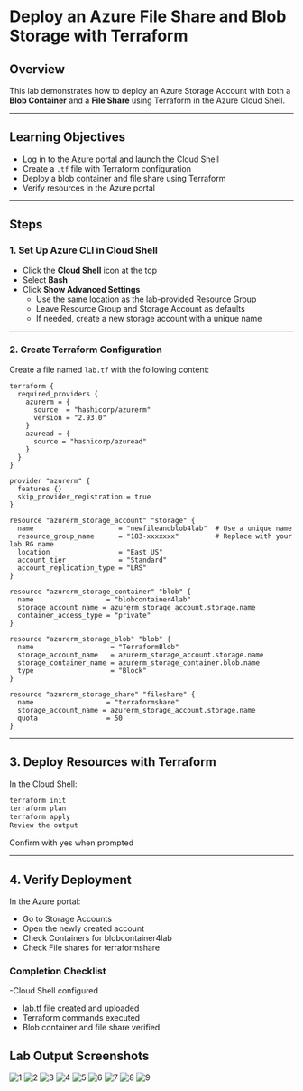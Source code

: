 # Deploy an Azure File Share and Blob Storage with Terraform

## Overview
This lab demonstrates how to deploy an Azure Storage Account with both a **Blob Container** and a **File Share** using Terraform in the Azure Cloud Shell.

---

## Learning Objectives
- Log in to the Azure portal and launch the Cloud Shell
- Create a `.tf` file with Terraform configuration
- Deploy a blob container and file share using Terraform
- Verify resources in the Azure portal

---

## Steps

### 1. Set Up Azure CLI in Cloud Shell

- Click the **Cloud Shell** icon at the top
- Select **Bash**
- Click **Show Advanced Settings**
  - Use the same location as the lab-provided Resource Group
  - Leave Resource Group and Storage Account as defaults
  - If needed, create a new storage account with a unique name

---

### 2. Create Terraform Configuration

Create a file named `lab.tf` with the following content:

```hcl
terraform {
  required_providers {
    azurerm = {
      source  = "hashicorp/azurerm"
      version = "2.93.0"
    }
    azuread = {
      source = "hashicorp/azuread"
    }
  }
}

provider "azurerm" {
  features {}
  skip_provider_registration = true
}

resource "azurerm_storage_account" "storage" {
  name                     = "newfileandblob4lab"  # Use a unique name
  resource_group_name      = "183-xxxxxxx"         # Replace with your lab RG name
  location                 = "East US"
  account_tier             = "Standard"
  account_replication_type = "LRS"
}

resource "azurerm_storage_container" "blob" {
  name                  = "blobcontainer4lab"
  storage_account_name = azurerm_storage_account.storage.name
  container_access_type = "private"
}

resource "azurerm_storage_blob" "blob" {
  name                   = "TerraformBlob"
  storage_account_name   = azurerm_storage_account.storage.name
  storage_container_name = azurerm_storage_container.blob.name
  type                   = "Block"
}

resource "azurerm_storage_share" "fileshare" {
  name                  = "terraformshare"
  storage_account_name = azurerm_storage_account.storage.name
  quota                 = 50
}
```

---

## 3. Deploy Resources with Terraform
In the Cloud Shell:

```bash
terraform init
terraform plan
terraform apply
Review the output
```

Confirm with yes when prompted

---

## 4. Verify Deployment
In the Azure portal:
- Go to Storage Accounts
- Open the newly created account
- Check Containers for blobcontainer4lab
- Check File shares for terraformshare

### Completion Checklist
-Cloud Shell configured
- lab.tf file created and uploaded
- Terraform commands executed
- Blob container and file share verified

## Lab Output Screenshots

![1](https://github.com/user-attachments/assets/496f2d3e-5b49-4c9a-a83f-a197dec503a2)
![2](https://github.com/user-attachments/assets/f44e1ea6-2919-47fc-928b-a09058c860fe)
![3](https://github.com/user-attachments/assets/372c3dc5-ac0c-43e0-9c52-cb2385b3d5e5)
![4](https://github.com/user-attachments/assets/0dbfe273-696d-4774-9b23-0d2c9a1f74e8)
![5](https://github.com/user-attachments/assets/51d2aad2-0aec-4609-83d4-b23b50e955d9)
![6](https://github.com/user-attachments/assets/a23bc7a4-0dfd-42ba-b602-905306c4cf82)
![7](https://github.com/user-attachments/assets/774856d3-a2b4-4a5e-8f9f-560f3f206852)
![8](https://github.com/user-attachments/assets/70a02fa7-4a4f-4d31-9964-83a3aed6a5fd)
![9](https://github.com/user-attachments/assets/e60a6758-5d5d-48ab-ae56-5f12f566b5f3)
